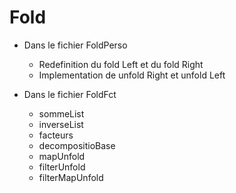 # Fold   

- Dans le fichier FoldPerso
  - Redefinition du fold Left et du fold Right   
  - Implementation de unfold Right et unfold Left 


- Dans le fichier FoldFct
  - sommeList
  - inverseList
  - facteurs
  - decompositioBase
  - mapUnfold
  - filterUnfold
  - filterMapUnfold
  
